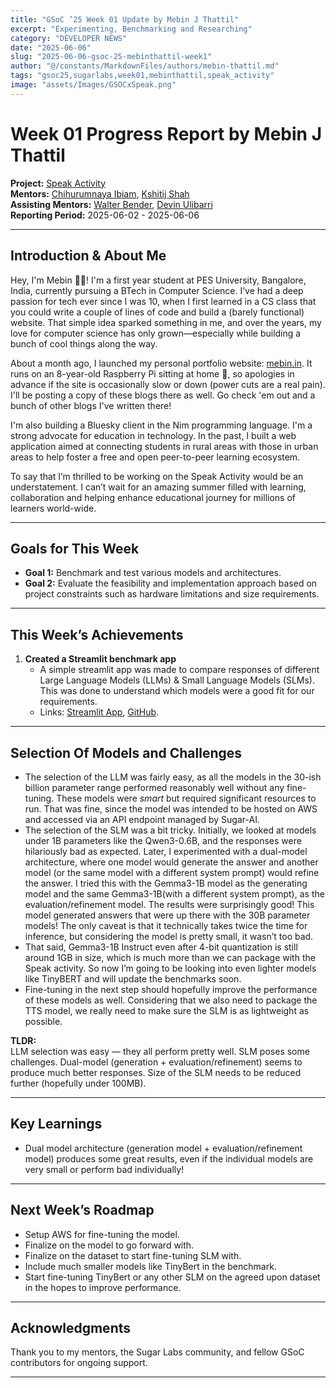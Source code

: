 ```yaml
---
title: "GSoC ’25 Week 01 Update by Mebin J Thattil"
excerpt: "Experimenting, Benchmarking and Researching"
category: "DEVELOPER NEWS"
date: "2025-06-06"
slug: "2025-06-06-gsoc-25-mebinthattil-week1"
author: "@/constants/MarkdownFiles/authors/mebin-thattil.md"
tags: "gsoc25,sugarlabs,week01,mebinthattil,speak_activity"
image: "assets/Images/GSOCxSpeak.png"
---
```


<!-- markdownlint-disable -->

# Week 01 Progress Report by Mebin J Thattil

**Project:** [Speak Activity](https://github.com/sugarlabs/speak)  
**Mentors:** [Chihurumnaya Ibiam](https://github.com/chimosky), [Kshitij Shah](https://github.com/kshitijdshah99)  
**Assisting Mentors:** [Walter Bender](https://github.com/walterbender), [Devin Ulibarri](https://github.com/pikurasa)  
**Reporting Period:** 2025-06-02 - 2025-06-06  

---
## Introduction & About Me
Hey, I'm Mebin 👋🏻! I'm a first year student at PES University, Bangalore, India, currently pursuing a BTech in Computer Science. I’ve had a deep passion for tech ever since I was 10, when I first learned in a CS class that you could write a couple of lines of code and build a (barely functional) website. That simple idea sparked something in me, and over the years, my love for computer science has only grown—especially while building a bunch of cool things along the way.

About a month ago, I launched my personal portfolio website: [mebin.in](https://mebin.in/). It runs on an 8-year-old Raspberry Pi sitting at home 🤩, so apologies in advance if the site is occasionally slow or down (power cuts are a real pain). I'll be posting a copy of these blogs there as well. Go check 'em out and a bunch of other blogs I've written there!

I'm also building a Bluesky client in the Nim programming language. I'm a strong advocate for education in technology. In the past, I built a web application aimed at connecting students in rural areas with those in urban areas to help foster a free and open peer-to-peer learning ecosystem.

To say that I’m thrilled to be working on the Speak Activity would be an understatement. I can’t wait for an amazing summer filled with learning, collaboration and helping enhance educational journey for millions of learners world-wide.

---

## Goals for This Week

- **Goal 1:** Benchmark and test various models and architectures.
- **Goal 2:** Evaluate the feasibility and implementation approach based on project constraints such as hardware limitations and size requirements.

---

## This Week’s Achievements

1. **Created a Streamlit benchmark app**  
   - A simple streamlit app was made to compare responses of different Large Language Models (LLMs) & Small Language Models (SLMs). This was done to understand which models were a good fit for our requirements.
   - Links: [Streamlit App](https://llm-benchmarking-sugar.streamlit.app/), [GitHub](https://github.com/mebinthattil/LLM-benchmarking).


---

## Selection Of Models and Challenges

- The selection of the LLM was fairly easy, as all the models in the 30-ish billion parameter range performed reasonably well without any fine-tuning. These models were _smart_ but required significant resources to run. That was fine, since the model was intended to be hosted on AWS and accessed via an API endpoint managed by Sugar-AI.
- The selection of the SLM was a bit tricky. Initially, we looked at models under 1B parameters like the Qwen3-0.6B, and the responses were hilariously bad as expected. Later, I experimented with a dual-model architecture, where one model would generate the answer and another model (or the same model with a different system prompt) would refine the answer. I tried this with the Gemma3-1B model as the generating model and the same Gemma3-1B(with a different system prompt), as the evaluation/refinement model. The results were surprisingly good! This model generated answers that were up there with the 30B parameter models! The only caveat is that it technically takes twice the time for inference, but considering the model is pretty small, it wasn’t too bad.
- That said, Gemma3-1B Instruct even after 4-bit quantization is still around 1GB in size, which is much more than we can package with the Speak activity. So now I’m going to be looking into even lighter models like TinyBERT and will update the benchmarks soon.
- Fine-tuning in the next step should hopefully improve the performance of these models as well. Considering that we also need to package the TTS model, we really need to make sure the SLM is as lightweight as possible.

**TLDR:**  
LLM selection was easy — they all perform pretty well. SLM poses some challenges. Dual-model (generation + evaluation/refinement) seems to produce much better responses. Size of the SLM needs to be reduced further (hopefully under 100MB).

  

---

## Key Learnings

- Dual model architecture (generation model + evaluation/refinement model) produces some great results, even if the individual models are very small or perform bad individually!

---

## Next Week’s Roadmap

- Setup AWS for fine-tuning the model.
- Finalize on the model to go forward with.
- Finalize on the dataset to start fine-tuning SLM with.
- Include much smaller models like TinyBert in the benchmark.
- Start fine-tuning TinyBert or any other SLM on the agreed upon dataset in the hopes to improve performance.


---

## Acknowledgments

Thank you to my mentors, the Sugar Labs community, and fellow GSoC contributors for ongoing support.

---

